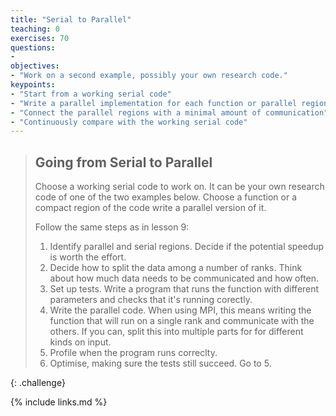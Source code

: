 ```yaml
---
title: "Serial to Parallel"
teaching: 0
exercises: 70
questions:
- 
objectives:
- "Work on a second example, possibly your own research code."
keypoints:
- "Start from a working serial code"
- "Write a parallel implementation for each function or parallel region"
- "Connect the parallel regions with a minimal amount of communication"
- "Continuously compare with the working serial code"
---
```


>## Going from Serial to Parallel
>
>Choose a working serial code to work on. It can be your own research code
>of one of the two examples below. Choose a function or a compact region
>of the code write a parallel version of it.
>
>Follow the same steps as in lesson 9:
> 1. Identify parallel and serial regions.
>    Decide if the potential speedup is worth the effort.
> 2. Decide how to split the data among a number of ranks.
>    Think about how much data needs to be communicated
>    and how often.
> 3. Set up tests. Write a program that runs the function
>    with different parameters and checks that it's
>    running corectly.
> 4. Write the parallel code. When using MPI, this means
>    writing the function that will run on a single rank
>    and communicate with the others.
>    If you can, split this into multiple parts for
>    for different kinds on input.
> 5. Profile when the program runs correclty.
> 6. Optimise, making sure the tests still succeed. Go to 5.
>
{: .challenge}


{% include links.md %}

